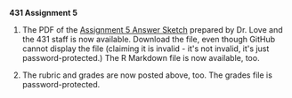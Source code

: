 **431 Assignment 5**

1. The PDF of the [Assignment 5 Answer Sketch](https://github.com/THOMASELOVE/431homework/blob/master/HW5/431-sketch5-pw-2017.pdf) prepared by Dr. Love and the 431 staff is now available. Download the file, even though GitHub cannot display the file (claiming it is invalid - it's not invalid, it's just password-protected.) The R Markdown file is now available, too.

2. The rubric and grades are now posted above, too. The grades file is password-protected.
